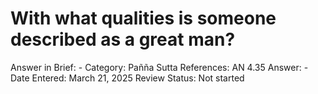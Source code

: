 # With what qualities is someone described as a great man?

Answer in Brief: -
 Category: Pañña
Sutta References: AN 4.35
Answer: -
Date Entered: March 21, 2025
Review Status: Not started